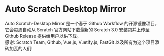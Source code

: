 # Auto Scratch Desktop Mirror  
Auto Scratch-Desktop Mirror 是一个基于 Github Workflow 的开源镜像项目，它会每周自动从 Scratch 官方网站下载最新的 Scratch 3.0 安装包并上传至 Github Release 提供给用户以供下载。  
感谢: Scratch Team, Github, Vue.js, Vuetify.js, FastGit 以及所有为这个项目添砖加瓦的人们!  
